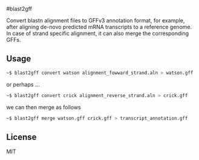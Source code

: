 #blast2gff

Convert blastn alignment files to GFFv3 annotation format, for example, after aligning de-novo predicted mRNA transcripts to a reference genome.
In case of strand specific alignment, it can also merge the corresponding GFFs.

## Usage
```bash
~$ blast2gff convert watson alignment_fowward_strand.aln > watson.gff
```
or perhaps ...
```bash
~$ blast2gff convert crick alignment_reverse_strand.aln > crick.gff
```
we can then merge as follows
```bash
~$ blast2gff merge watson.gff crick.gff > transcript_annotation.gff
```

## License
MIT
